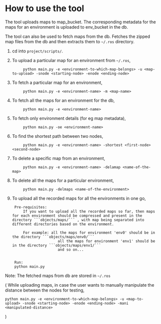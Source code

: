 # How to use the tool

The tool uploads maps to map_bucket. The corresponding metadata for the maps for an environment is uploaded to env_bucket in the db.

The tool can also be used to fetch maps from the db. Fetches the zipped map files from the db and then extracts them to `~/.ros` directory.

                
                 
1. cd into ```project/scripts/```.


2. To upload a particular map for an environment from `~/.ros`,
            
            python main.py -e <environment-to-which-map-belongs> -u <map-to-upload> -snode <starting-node> -enode <ending-node>
            
3. To fetch a particular map for an environment,
           
            python main.py -e <environment-name> -m <map-name>            

4. To fetch all the maps for an environment for the db,
            
            python main.py -e <environment-name>
            
5. To fetch only environment details (for eg map metadata),
            
            python main.py -oe <environment-name> 
            
6. To find the shortest path between two nodes,
            
            python main.py -e <environment-name> -shortest <first-node> <second-node>
            
7. To delete a specific map from an environment,
            
            python main.py -e <environment-name> -delamap <name-of-the-map>

8. To delete all the maps for a particular environment,

            python main.py -delmaps <name-of-the-environment>
                        
            
9. To upload all the recorded maps for all the environments in one go,

        Pre-requisites:
            If you want to upload all the recorded maps so far, then maps  for each environment should be compressed and present in the directory ```objects/maps/``` , with map being separated into different directories based on the environment.
                    
            For example: all the maps for environment 'env0' should be in the directory ```objects/maps/env0/```
                            all the maps for environment 'env1' should be in the directory ```objects/maps/env1/```
                            and so on...
 
          
        Run:    
        python main.py        
                       

Note: The fetched maps from db are stored in `~/.ros`


( While uploading maps, in case the user wants to manually manipulate the distance between the nodes for testing,

    python main.py -e <environment-to-which-map-belongs> -u <map-to-upload> -snode <starting-node> -enode <ending-node> -mani <manipulated-distance>
            
)
